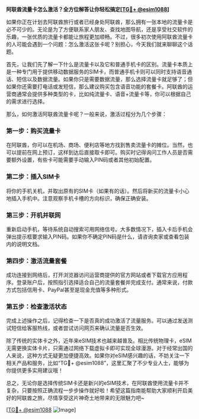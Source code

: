 **阿联酋流量卡怎么激活？全方位解答让你轻松搞定[[TG💪+ @esim1088](https://t.me/s/esim1088)]**

如果你正在计划去阿联酋旅行或者已经身处阿联酋，那么拥有一张本地的流量卡是必不可少的。无论是为了方便联系家人朋友、查找地图导航，还是享受社交软件的乐趣，一张优质的流量卡都能让旅程更加顺畅。不过，很多初次使用阿联酋流量卡的人可能会遇到一个问题：怎么激活这张卡呢？别担心，今天我们就来聊聊这个话题。

首先，让我们先了解一下什么是流量卡以及它和普通手机卡的区别。流量卡本质上是一种专门用于提供移动数据服务的SIM卡，而普通手机卡则可以同时支持语音通话、短信以及数据流量。如果你只是需要数据流量，那么选择流量卡就足够了；但如果你还需要打电话或发短信，那么建议购买包含语音功能的套餐卡。阿联酋的运营商通常会提供多种类型的卡，比如纯流量卡、语音+流量卡等，你可以根据自己的需求进行选择。

那么，如何激活阿联酋流量卡呢？一般来说，激活过程分为几个步骤：

### **第一步：购买流量卡**
在阿联酋，你可以在机场、商场、便利店等地方找到售卖流量卡的摊位。当然，也可以提前在网上预订，这样到达后直接取卡即可。购买时记得询问工作人员是否需要额外设置，有些卡可能需要手动输入PIN码或者其他初始配置。

### **第二步：插入SIM卡**
将你的手机关机，并取出原有的SIM卡（如果有的话）。然后将新买的流量卡小心地插入手机中。注意观察手机卡槽的方向标识，确保正确安装。

### **第三步：开机并联网**
重新启动手机，等待系统自动搜索可用网络信号。大多数情况下，插入卡后手机会弹出提示框要求输入PIN码。如果你不确定PIN码是什么，请咨询卖家或查看包装内的说明文档。

### **第四步：激活流量套餐**
成功连接到网络后，打开浏览器访问运营商提供的官方网站或者下载官方应用程序。登录账户后，按照指引选择适合自己的流量套餐并完成支付。通常来说，付款方式包括信用卡、PayPal甚至是现金充值等多种形式。

### **第五步：检查激活状态**
完成上述操作之后，记得检查一下是否真的成功激活了流量服务。可以通过发送测试短信给客服热线，或者尝试访问网页来确认流量是否生效。

除了传统的实体卡之外，近年来eSIM技术也越来越普及。相比传统物理卡，eSIM无需更换实体卡片，只需通过网络下载虚拟卡即可实现全球漫游。对于经常出国的人来说，这种方式无疑更加便捷高效。如果你对eSIM感兴趣的话，不妨关注一下相关产品和服务，比如“TG💪+ @esim1088”，这里汇聚了不少专业人士，能够为你提供更多实用建议哦！

总之，无论你是选择传统SIM卡还是新兴的eSIM技术，在阿联酋使用流量卡并不复杂，只要按照正确流程一步步操作就好啦！希望这篇指南能帮助大家顺利开启美好的阿联酋之旅，尽情享受这片神奇土地带来的无限魅力吧~

[[TG💪+ @esim1088](https://t.me/s/esim1088) ![Image](https://i.postimg.cc/4NQfJmqS/Snipaste-2025-05-13-00-14-12.png)]